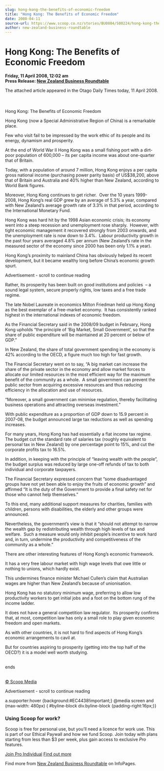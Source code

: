 ```yaml
---
slug: hong-kong-the-benefits-of-economic-freedom
title: "Hong Kong: The Benefits of Economic Freedom"
date: 2008-04-11
source-url: https://www.scoop.co.nz/stories/BU0804/S00224/hong-kong-the-benefits-of-economic-freedom.htm
author: new-zealand-business-roundtable
---
```

Hong Kong: The Benefits of Economic Freedom
===========================================

**Friday, 11 April 2008, 12:02 am**  
**Press Release: [New Zealand Business Roundtable](https://info.scoop.co.nz/New_Zealand_Business_Roundtable)**

  
The attached article appeared in the Otago Daily Times today, 11 April 2008.  
   
   
   
Hong Kong: The Benefits of Economic Freedom

Hong Kong (now a Special Administrative Region of China) is a remarkable place.

Few who visit fail to be impressed by the work ethic of its people and its energy, dynamism and prosperity.

At the end of World War II Hong Kong was a small fishing port with a dirt-poor population of 600,000 – its per capita income was about one-quarter that of Britain.

Today, with a population of around 7 million, Hong Kong enjoys a per capita gross national income (purchasing power parity basis) of US$38,200, above that of Britain and Australia and 40% higher than New Zealand, according to World Bank figures.

Moreover, Hong Kong continues to get richer.  Over the 10 years 1999-2008, Hong Kong’s real GDP grew by an average of 5.3% a year, compared with New Zealand’s average growth rate of 3.3% in that period, according to the International Monetary Fund.

Hong Kong was hard hit by the 1998 Asian economic crisis; its economy went into a steep recession and unemployment rose sharply.  However, with tight economic management it recovered strongly from 2003 onwards, and the unemployment rate is now down to 3.4%.  Labour productivity growth in the past four years averaged 4.8% per annum (New Zealand’s rate in the measured sector of the economy since 2000 has been only 1.1% a year).

Hong Kong’s proximity to mainland China has obviously helped its recent development, but it became wealthy long before China’s economic growth spurt.

Advertisement - scroll to continue reading





Rather, its prosperity has been built on good institutions and policies  – a sound legal system, secure properly rights, low taxes and a free trade regime.

The late Nobel Laureate in economics Milton Friedman held up Hong Kong as the best exemplar of a free-market economy.  It has consistently ranked highest in the international indexes of economic freedom.

As the Financial Secretary said in the 2008/09 budget in February, Hong Kong upholds “the principle of ‘Big Market, Small Government’, so that the share of public expenditure will be maintained at 20 percent or below of GDP.”

In New Zealand, the share of total government spending in the economy is 42% according to the OECD, a figure much too high for fast growth.

The Financial Secretary went on to say, “A big market can increase the share of the private sector in the economy and allow market forces to allocate our limited resources in the most efficient way for the maximum benefit of the community as a whole.  A small government can prevent the public sector from acquiring excessive resources and thus reducing efficiency in the allocation and use of resources.

“Moreover, a small government can minimise regulation, thereby facilitating business operations and attracting overseas investment.”

With public expenditure as a proportion of GDP down to 15.9 percent in 2007-08, the budget announced large tax reductions as well as spending increases.

For many years, Hong Kong has had essentially a flat income tax regime.  The budget cut the standard rate of salaries tax (roughly equivalent to personal tax in New Zealand) by one percentage point to 15%, and cut the corporate profits tax to 16.5%.

In addition, in keeping with the principle of “leaving wealth with the people”, the budget surplus was reduced by large one-off refunds of tax to both individual and corporate taxpayers.

The Financial Secretary expressed concern that “some disadvantaged groups have not yet been able to enjoy the fruits of economic growth” and affirmed “It is the duty of the Government to provide a final safety net for those who cannot help themselves.”

To this end, many additional support measures for charities, families with children, persons with disabilities, the elderly and other groups were announced.

Nevertheless, the government’s view is that it “should not attempt to narrow the wealth gap by redistributing wealth through high levels of tax and welfare.  Such a measure would only inhibit people’s incentive to work hard and, in turn, undermine the productivity and competitiveness of the community as a whole.”

There are other interesting features of Hong Kong’s economic framework.

It has a very free labour market with high wage levels that owe little or nothing to unions, which hardly exist.

This undermines finance minister Michael Cullen’s claim that Australian wages are higher than New Zealand’s because of unionisation.

Hong Kong has no statutory minimum wage, preferring to allow low productivity workers to get initial jobs and a foot on the bottom rung of the income ladder.

It does not have a general competition law regulator.  Its prosperity confirms that, at most, competition law has only a small role to play given economic freedom and open markets.

As with other countries, it is not hard to find aspects of Hong Kong’s economic arrangements to cavil at.

But for countries aspiring to prosperity (getting into the top half of the OECD?) it is a model well worth studying.

   
ends  
 

[© Scoop Media](http://www.scoop.co.nz/about/terms.html)  

Advertisement - scroll to continue reading



a.supporter:hover {background:#EC4438!important;} @media screen and (max-width: 480px) { #byline-block div.byline-block {padding-right:16px;}}

### Using Scoop for work?

Scoop is free for personal use, but you’ll need a licence for work use. This is part of our Ethical Paywall and how we fund Scoop. Join today with plans starting from less than $3 per week, plus gain access to exclusive _Pro_ features.  
  
[Join Pro Individual](https://pro.scoop.co.nz/Individual/?from=ProIn24) [Find out more](https://pro.scoop.co.nz/using-scoop-for-work/?from=ProIn24)

Find more from [New Zealand Business Roundtable](https://info.scoop.co.nz/New_Zealand_Business_Roundtable) on InfoPages.